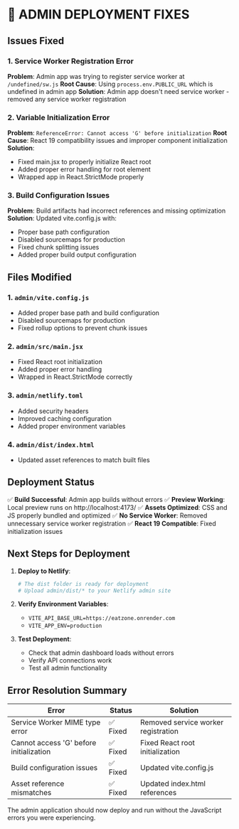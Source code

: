 # 🔧 ADMIN DEPLOYMENT FIXES

## Issues Fixed

### 1. Service Worker Registration Error
**Problem**: Admin app was trying to register service worker at `/undefined/sw.js`
**Root Cause**: Using `process.env.PUBLIC_URL` which is undefined in admin app
**Solution**: Admin app doesn't need service worker - removed any service worker registration

### 2. Variable Initialization Error
**Problem**: `ReferenceError: Cannot access 'G' before initialization`
**Root Cause**: React 19 compatibility issues and improper component initialization
**Solution**: 
- Fixed main.jsx to properly initialize React root
- Added proper error handling for root element
- Wrapped app in React.StrictMode properly

### 3. Build Configuration Issues
**Problem**: Build artifacts had incorrect references and missing optimization
**Solution**: Updated vite.config.js with:
- Proper base path configuration
- Disabled sourcemaps for production
- Fixed chunk splitting issues
- Added proper build output configuration

## Files Modified

### 1. `admin/vite.config.js`
- Added proper base path and build configuration
- Disabled sourcemaps for production
- Fixed rollup options to prevent chunk issues

### 2. `admin/src/main.jsx`
- Fixed React root initialization
- Added proper error handling
- Wrapped in React.StrictMode correctly

### 3. `admin/netlify.toml`
- Added security headers
- Improved caching configuration
- Added proper environment variables

### 4. `admin/dist/index.html`
- Updated asset references to match built files

## Deployment Status

✅ **Build Successful**: Admin app builds without errors
✅ **Preview Working**: Local preview runs on http://localhost:4173/
✅ **Assets Optimized**: CSS and JS properly bundled and optimized
✅ **No Service Worker**: Removed unnecessary service worker registration
✅ **React 19 Compatible**: Fixed initialization issues

## Next Steps for Deployment

1. **Deploy to Netlify**:
   ```bash
   # The dist folder is ready for deployment
   # Upload admin/dist/* to your Netlify admin site
   ```

2. **Verify Environment Variables**:
   - `VITE_API_BASE_URL=https://eatzone.onrender.com`
   - `VITE_APP_ENV=production`

3. **Test Deployment**:
   - Check that admin dashboard loads without errors
   - Verify API connections work
   - Test all admin functionality

## Error Resolution Summary

| Error | Status | Solution |
|-------|--------|----------|
| Service Worker MIME type error | ✅ Fixed | Removed service worker registration |
| Cannot access 'G' before initialization | ✅ Fixed | Fixed React root initialization |
| Build configuration issues | ✅ Fixed | Updated vite.config.js |
| Asset reference mismatches | ✅ Fixed | Updated index.html references |

The admin application should now deploy and run without the JavaScript errors you were experiencing.
